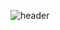 ![header](https://capsule-render.vercel.app/api?&type=waving&color=gradient&height=300&section=header&text=Hello%20World!&desc=I'm%20Huiseop123&descSize=25&fontSize=70&descAlign=64&descAlignY=63)

